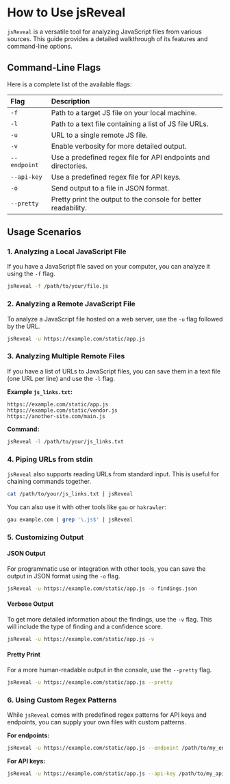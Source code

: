 # How to Use jsReveal

`jsReveal` is a versatile tool for analyzing JavaScript files from various sources. This guide provides a detailed walkthrough of its features and command-line options.

## Command-Line Flags

Here is a complete list of the available flags:

| Flag         | Description                                                 |
| :----------- | :---------------------------------------------------------- |
| `-f`         | Path to a target JS file on your local machine.             |
| `-l`         | Path to a text file containing a list of JS file URLs.      |
| `-u`         | URL to a single remote JS file.                             |
| `-v`         | Enable verbosity for more detailed output.                  |
| `--endpoint` | Use a predefined regex file for API endpoints and directories. |
| `--api-key`  | Use a predefined regex file for API keys.                   |
| `-o`         | Send output to a file in JSON format.                       |
| `--pretty`   | Pretty print the output to the console for better readability.|

## Usage Scenarios

### 1. Analyzing a Local JavaScript File

If you have a JavaScript file saved on your computer, you can analyze it using the `-f` flag.

```bash
jsReveal -f /path/to/your/file.js
```

### 2. Analyzing a Remote JavaScript File

To analyze a JavaScript file hosted on a web server, use the `-u` flag followed by the URL.

```bash
jsReveal -u https://example.com/static/app.js
```

### 3. Analyzing Multiple Remote Files

If you have a list of URLs to JavaScript files, you can save them in a text file (one URL per line) and use the `-l` flag.

**Example `js_links.txt`:**
```
https://example.com/static/app.js
https://example.com/static/vendor.js
https://another-site.com/main.js
```

**Command:**
```bash
jsReveal -l /path/to/your/js_links.txt
```

### 4. Piping URLs from stdin

`jsReveal` also supports reading URLs from standard input. This is useful for chaining commands together.

```bash
cat /path/to/your/js_links.txt | jsReveal
```

You can also use it with other tools like `gau` or `hakrawler`:

```bash
gau example.com | grep '\.js$' | jsReveal
```

### 5. Customizing Output

#### JSON Output

For programmatic use or integration with other tools, you can save the output in JSON format using the `-o` flag.

```bash
jsReveal -u https://example.com/static/app.js -o findings.json
```

#### Verbose Output

To get more detailed information about the findings, use the `-v` flag. This will include the type of finding and a confidence score.

```bash
jsReveal -u https://example.com/static/app.js -v
```

#### Pretty Print

For a more human-readable output in the console, use the `--pretty` flag.

```bash
jsReveal -u https://example.com/static/app.js --pretty
```

### 6. Using Custom Regex Patterns

While `jsReveal` comes with predefined regex patterns for API keys and endpoints, you can supply your own files with custom patterns.

**For endpoints:**
```bash
jsReveal -u https://example.com/static/app.js --endpoint /path/to/my_endpoint_regex.txt
```

**For API keys:**
```bash
jsReveal -u https://example.com/static/app.js --api-key /path/to/my_apikey_regex.txt
```
